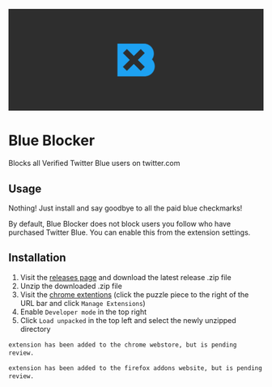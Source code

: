 ![Blue Blocker Marquee](assets/marquee.png)
# Blue Blocker
Blocks all Verified Twitter Blue users on twitter.com

## Usage
Nothing! Just install and say goodbye to all the paid blue checkmarks!

By default, Blue Blocker does not block users you follow who have purchased Twitter Blue. You can enable this from the extension settings.

## Installation
1. Visit the [releases page](https://github.com/kheina-com/Blue-Blocker/releases) and download the latest release .zip file
2. Unzip the downloaded .zip file
3. Visit the [chrome extentions](chrome://extensions/)
	(click the puzzle piece to the right of the URL bar and click `Manage Extensions`)
4. Enable `Developer mode` in the top right
5. Click `Load unpacked` in the top left and select the newly unzipped directory
```
extension has been added to the chrome webstore, but is pending review.
```

```
extension has been added to the firefox addons website, but is pending review.
```
